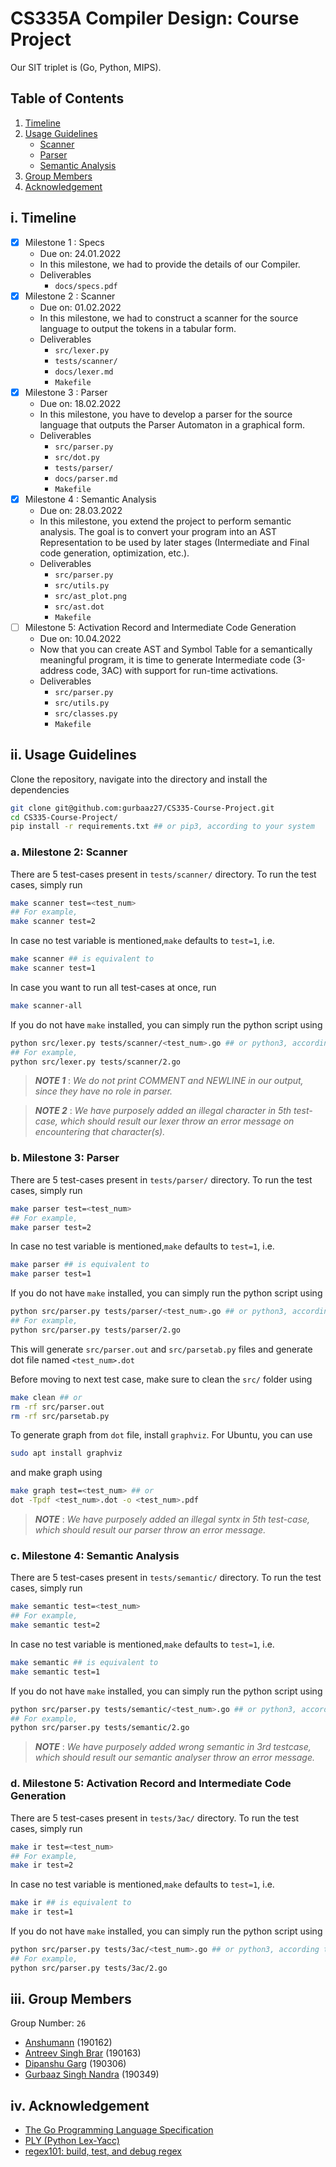 # CS335A Compiler Design: Course Project

Our SIT triplet is (Go, Python, MIPS).

## Table of Contents

1. [Timeline](#i-timeline)
2. [Usage Guidelines](#ii-usage-guidelines)
    - [Scanner](#a-milestone-2-scanner)
    - [Parser](#b-milestone-3-parser)
    - [Semantic Analysis](#c-milestone-4-semantic-analysis)
3. [Group Members](#iii-group-members)
4. [Acknowledgement](#iv-acknowledgement)

## i. Timeline

- [x] Milestone 1 : Specs 
    - Due on: 24.01.2022
    - In this milestone, we had to provide the details of our Compiler. 
    - Deliverables
        - `docs/specs.pdf`
- [x] Milestone 2 : Scanner
    - Due on: 01.02.2022
    - In this milestone, we had to construct a scanner for the source language to output the tokens in a tabular form.
    - Deliverables
        - `src/lexer.py`
        - `tests/scanner/`
        - `docs/lexer.md`
        - `Makefile`
- [x] Milestone 3 : Parser
    - Due on: 18.02.2022
    - In this milestone, you have to develop a parser for the source language that outputs the Parser Automaton in a graphical form.
    - Deliverables
        - `src/parser.py`
        - `src/dot.py`
        - `tests/parser/`
        - `docs/parser.md`
        - `Makefile` 
- [x] Milestone 4 : Semantic Analysis
    - Due on: 28.03.2022
    - In this milestone, you extend the project to perform semantic analysis. The goal is to convert your program into an AST Representation to be used by later stages (Intermediate and Final code generation, optimization, etc.).
    - Deliverables
        - `src/parser.py`
        - `src/utils.py`
        - `src/ast_plot.png`
        - `src/ast.dot`
        - `Makefile`
- [ ] Milestone 5: Activation Record and Intermediate Code Generation
    - Due on: 10.04.2022
    - Now that you can create AST and Symbol Table for a semantically meaningful program, it is time to generate Intermediate code (3-address code, 3AC) with support for run-time activations.
    - Deliverables
        - `src/parser.py`
        - `src/utils.py`
        - `src/classes.py`
        - `Makefile`


## ii. Usage Guidelines

Clone the repository, navigate into the directory and install the dependencies

```bash
git clone git@github.com:gurbaaz27/CS335-Course-Project.git
cd CS335-Course-Project/
pip install -r requirements.txt ## or pip3, according to your system
```

### a. Milestone 2: Scanner

There are 5 test-cases present in `tests/scanner/` directory.
To run the test cases, simply run

```bash
make scanner test=<test_num>
## For example,
make scanner test=2
```

In case no test variable is mentioned,`make` defaults to `test=1`, i.e.

```bash
make scanner ## is equivalent to
make scanner test=1
```

In case you want to run all test-cases at once, run

```bash
make scanner-all
```

If you do not have `make` installed, you can simply run the python script using

```bash
python src/lexer.py tests/scanner/<test_num>.go ## or python3, according to your system
## For example,
python src/lexer.py tests/scanner/2.go
```

> __*NOTE 1*__ : *We do not print COMMENT and NEWLINE in our output, since they have no role in parser.*

> __*NOTE 2*__ : *We have purposely added an illegal character in 5th test-case, which should result our lexer throw an error message on encountering that character(s).*

### b. Milestone 3: Parser

There are 5 test-cases present in `tests/parser/` directory.
To run the test cases, simply run

```bash
make parser test=<test_num>
## For example,
make parser test=2
```

In case no test variable is mentioned,`make` defaults to `test=1`, i.e.

```bash
make parser ## is equivalent to
make parser test=1
```

If you do not have `make` installed, you can simply run the python script using

```bash
python src/parser.py tests/parser/<test_num>.go ## or python3, according to your system
## For example,
python src/parser.py tests/parser/2.go
```

This will generate `src/parser.out` and `src/parsetab.py` files and generate dot file named `<test_num>.dot`

Before moving to next test case, make sure to clean the `src/` folder using

```bash
make clean ## or
rm -rf src/parser.out
rm -rf src/parsetab.py
```

To generate graph from `dot` file, install `graphviz`. For Ubuntu, you can use

```bash
sudo apt install graphviz
```

and make graph using

```bash
make graph test=<test_num> ## or
dot -Tpdf <test_num>.dot -o <test_num>.pdf
```

> __*NOTE*__ : *We have purposely added an illegal syntx in 5th test-case, which should result our parser throw an error message.*

### c. Milestone 4: Semantic Analysis

There are 5 test-cases present in `tests/semantic/` directory.
To run the test cases, simply run

```bash
make semantic test=<test_num>
## For example,
make semantic test=2
```

In case no test variable is mentioned,`make` defaults to `test=1`, i.e.

```bash
make semantic ## is equivalent to
make semantic test=1
```

If you do not have `make` installed, you can simply run the python script using

```bash
python src/parser.py tests/semantic/<test_num>.go ## or python3, according to your system
## For example,
python src/parser.py tests/semantic/2.go
```

> __*NOTE*__ : *We have purposely added wrong semantic in 3rd testcase, which should result our semantic analyser throw an error message.*

### d. Milestone 5: Activation Record and Intermediate Code Generation

There are 5 test-cases present in `tests/3ac/` directory.
To run the test cases, simply run

```bash
make ir test=<test_num>
## For example,
make ir test=2
```

In case no test variable is mentioned,`make` defaults to `test=1`, i.e.

```bash
make ir ## is equivalent to
make ir test=1
```

If you do not have `make` installed, you can simply run the python script using

```bash
python src/parser.py tests/3ac/<test_num>.go ## or python3, according to your system
## For example,
python src/parser.py tests/3ac/2.go
```

## iii. Group Members

Group Number: `26`

- [Anshumann](https://github.com/anshmn) (190162)
- [Antreev Singh Brar](https://github.com/antreev-brar) (190163)
- [Dipanshu Garg](https://github.com/dipanshu124) (190306)
- [Gurbaaz Singh Nandra](https://github.com/gurbaaz27) (190349)

## iv. Acknowledgement

- [The Go Programming Language Specification](https://go.dev/ref/spec)
- [PLY (Python Lex-Yacc)](https://www.dabeaz.com/ply/ply.html)
- [regex101: build, test, and debug regex](https://regex101.com/)
